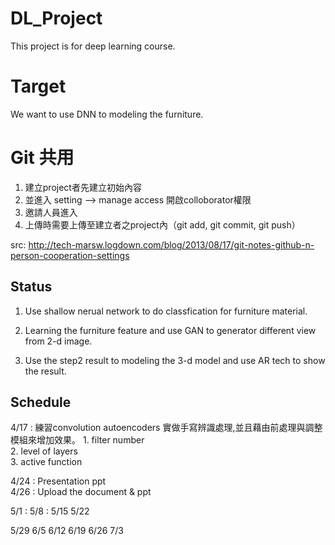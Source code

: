 # DL_Project
This project is for deep learning course.


# Target
We want to use DNN to modeling the furniture.


# Git 共用

1. 建立project者先建立初始內容
2. 並進入 setting --> manage access 開啟colloborator權限
3. 邀請人員進入
4. 上傳時需要上傳至建立者之project內（git add, git commit, git push）  

src: http://tech-marsw.logdown.com/blog/2013/08/17/git-notes-github-n-person-cooperation-settings


## Status
1. Use shallow nerual network to do classfication for furniture material.

2. Learning the furniture feature and use GAN to generator different view from 2-d image.

3. Use the step2 result to modeling the 3-d model and use AR tech to show the result.



## Schedule

4/17 :  練習convolution autoencoders 實做手寫辨識處理,並且藉由前處理與調整模組來增加效果。
	1. filter number  
	2. level of layers  
	3. active function  

4/24 : Presentation ppt  
4/26 : Upload the document & ppt  

5/1 :
5/8 :
5/15
5/22


5/29
6/5
6/12
6/19
6/26
7/3




